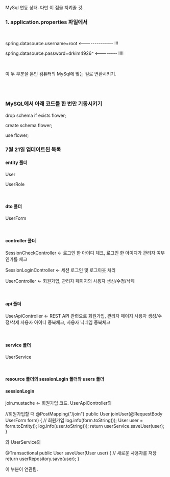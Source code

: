 MySql 연동 상태. 다만 이 점을 지켜줄 것.

<h3> 1. application.properties 파일에서 </h3><br>

<p>spring.datasource.username=root <-------------- !!!</p>
<p>spring.datasource.password=drkim4926^ <-------- !!!!</p><br>

<p>이 두 부분을 본인 컴퓨터의 MySql에 맞는 걸로 변환시키기.</p><br><br>

<h3>MySQL에서 아래 코드를 한 번만 기동시키기</h3>
<p>drop schema if exists flower;</p>
<p>create schema flower;</p>
<p>use flower;</p>


<h3> 7월 21일 업데이트된 목록</h3>
<h4>entity 폴더</h4>
<p>User</p>
<p>UserRole</p>
<br>
<h4>dto 폴더</h4>
<p>UserForm</p>
<br>
<h4>controller 폴더</h4>
<p>SessionCheckController <- 로그인 한 아이디 체크, 로그인 한 아이디가 관리자 여부인가를 체크</p>
<p>SessionLoginController <- 세션 로그인 및 로그아웃 처리</p>
<p>UserController <- 회원가입, 관리자 페이지의 사용자 생성/수정/삭제</p>
<br>
<h4>api 폴더</h4>
<p>UserApiController <- REST API 관련으로 회원가입, 관리자 페이지 사용자 생성/수정/삭제 사용자 아이디 중복체크, 사용자 닉네임 중복체크</p>
<br>
<h4>service 폴더</h4>
<p>UserService</p>
<br>
<h4>resource 폴더의 sessionLogin 폴더와 users 폴더</h4>
<h4>sessionLogin</h4>
<p>join.mustache <- 회원가입 코드. UserApiController의 </p>
    //회원가입할 때
    @PostMapping("/join")
    public User joinUser(@RequestBody UserForm form) {
        // 회원가입
        log.info(form.toString());
        User user = form.toEntity();
        log.info(user.toString());
        return userService.saveUser(user);
    }
    <p>와 UserService의</p>
        @Transactional
    public User saveUser(User user) {
        // 새로운 사용자를 저장
        return userRepository.save(user);
    }
    <p>이 부분이 연관됨.</p>


